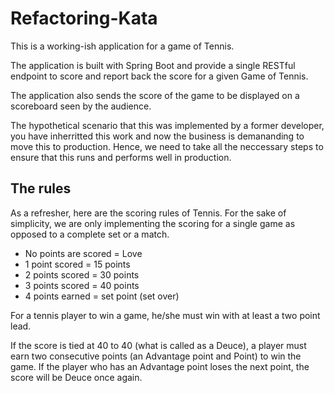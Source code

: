 # Refactoring-Kata

This is a working-ish application for a game of Tennis.

The application is built with Spring Boot and provide a single RESTful endpoint to score and report back the score for a given Game of Tennis.

The application also sends the score of the game to be displayed on a scoreboard seen by the audience.

The hypothetical scenario that this was implemented by a former developer, you have inherritted this work and now the business is demananding to move this to production. Hence, we need to take all the neccessary steps to ensure that this runs and performs well in production.

## The rules

As a refresher, here are the scoring rules of Tennis. For the sake of simplicity, we are only implementing the scoring for a single game as opposed to a complete set or a match.

- No points are scored = Love
- 1 point scored = 15 points
- 2 points scored = 30 points
- 3 points scored = 40 points
- 4 points earned = set point (set over)

For a tennis player to win a game, he/she must win with at least a two point lead.

If the score is tied at 40 to 40 (what is called as a Deuce), a player must earn two consecutive points (an Advantage point and Point) to win the game. If the player who has an Advantage point loses the next point, the score will be Deuce once again.
